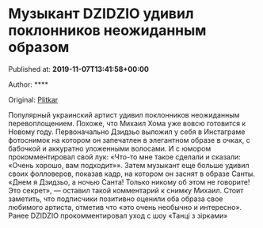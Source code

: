 
# Музыкант DZIDZIO удивил поклонников неожиданным образом

Published at: **2019-11-07T13:41:58+00:00**

Author: ****

Original: [Plitkar](https://plitkar.com.ua/muzykant-dzidzio-udivil-poklonnikov-neozhidannym-obrazom/)

Популярный украинский артист удивил поклонников неожиданным перевоплощением. Похоже, что Михаил Хома уже вовсю готовится к Новому году.
Первоначально Дзидзьо выложил у себя в Инстаграме фотоснимок на котором он запечатлен в элегантном образе в очках, с бабочкой и аккуратно уложенными волосами. И с юмором прокомментировал свой лук: «Что-то мне такое сделали и сказали: «Очень хорошо, вам подходит»».
Затем музыкант еще больше удивил своих фолловеров, показав кадр, на котором он заснят в образе Санты. «Днем я Дзидзьо, а ночью Санта! Только никому об этом не говорите! Это секрет», — оставил такой комментарий к снимку Михаил.
Стоит заметить, что подписчики позитивно оценили оба образа свое любимого артиста, отметив что «это очень необычно и интересно».
Ранее DZIDZIO прокомментировал уход с шоу «Танці з зірками»
